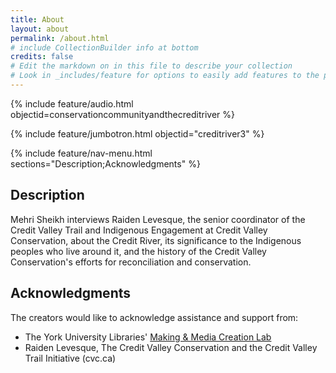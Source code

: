 ```yaml
---
title: About
layout: about
permalink: /about.html
# include CollectionBuilder info at bottom
credits: false
# Edit the markdown on in this file to describe your collection
# Look in _includes/feature for options to easily add features to the page
---
```

{% include feature/audio.html objectid=conservationcommunityandthecreditriver %}

{% include feature/jumbotron.html objectid="creditriver3" %}

{% include feature/nav-menu.html sections="Description;Acknowledgments" %}

## Description

Mehri Sheikh interviews Raiden Levesque, the senior coordinator of the Credit Valley Trail and Indigenous Engagement at Credit Valley Conservation, about the Credit River, its significance to the Indigenous peoples who live around it, and the history of the Credit Valley Conservation's efforts for reconciliation and conservation.

## Acknowledgments

The creators would like to acknowledge assistance and support from:

- The York University Libraries' [Making & Media Creation Lab](https://www.library.yorku.ca/ds/)
- Raiden Levesque, The Credit Valley Conservation and the Credit Valley Trail Initiative (cvc.ca)





